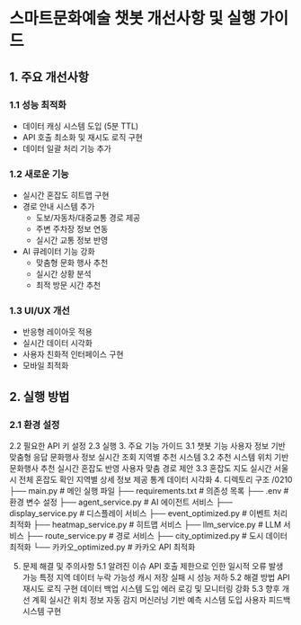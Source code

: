 
# 스마트문화예술 챗봇 개선사항 및 실행 가이드

## 1. 주요 개선사항

### 1.1 성능 최적화
- 데이터 캐싱 시스템 도입 (5분 TTL)
- API 호출 최소화 및 재시도 로직 구현
- 데이터 일괄 처리 기능 추가

### 1.2 새로운 기능
- 실시간 혼잡도 히트맵 구현
- 경로 안내 시스템 추가
  - 도보/자동차/대중교통 경로 제공
  - 주변 주차장 정보 연동
  - 실시간 교통 정보 반영
- AI 큐레이터 기능 강화
  - 맞춤형 문화 행사 추천
  - 실시간 상황 분석
  - 최적 방문 시간 추천

### 1.3 UI/UX 개선
- 반응형 레이아웃 적용
- 실시간 데이터 시각화
- 사용자 친화적 인터페이스 구현
- 모바일 최적화

## 2. 실행 방법

### 2.1 환경 설정

2.2 필요한 API 키 설정
2.3 실행
3. 주요 기능 가이드
3.1 챗봇 기능
사용자 정보 기반 맞춤형 응답
문화행사 정보 실시간 조회
지역별 추천 시스템
3.2 추천 시스템
위치 기반 문화행사 추천
실시간 혼잡도 반영
사용자 맞춤 경로 제안
3.3 혼잡도 지도
실시간 서울시 전체 혼잡도 확인
지역별 상세 정보 제공
통계 데이터 시각화
4. 디렉토리 구조
/0210
├── main.py              # 메인 실행 파일
├── requirements.txt     # 의존성 목록
├── .env                # 환경 변수 설정
├── agent_service.py    # AI 에이전트 서비스
├── display_service.py  # 디스플레이 서비스
├── event_optimized.py  # 이벤트 처리 최적화
├── heatmap_service.py  # 히트맵 서비스
├── llm_service.py      # LLM 서비스
├── route_service.py    # 경로 서비스
├── city_optimized.py   # 도시 데이터 최적화
└── 카카오_optimized.py   # 카카오 API 최적화

5. 문제 해결 및 주의사항
5.1 알려진 이슈
API 호출 제한으로 인한 일시적 오류 발생 가능
특정 지역 데이터 누락 가능성
캐시 저장 실패 시 성능 저하
5.2 해결 방법
API 재시도 로직 구현
데이터 백업 시스템 도입
에러 로깅 및 모니터링 강화
5.3 향후 개선 계획
실시간 위치 정보 자동 감지
머신러닝 기반 예측 시스템 도입
사용자 피드백 시스템 구현

